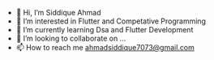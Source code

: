 - 👋 Hi, I’m Siddique Ahmad
- 👀 I’m interested in Flutter and Competative Programming
- 🌱 I’m currently learning Dsa and Flutter Development
- 💞️ I’m looking to collaborate on ...
- 📫 How to reach me ahmadsiddique7073@gmail.com

<!---
siddique-ahmad-123/siddique-ahmad-123 is a ✨ special ✨ repository because its `README.md` (this file) appears on your GitHub profile.
You can click the Preview link to take a look at your changes.
--->
